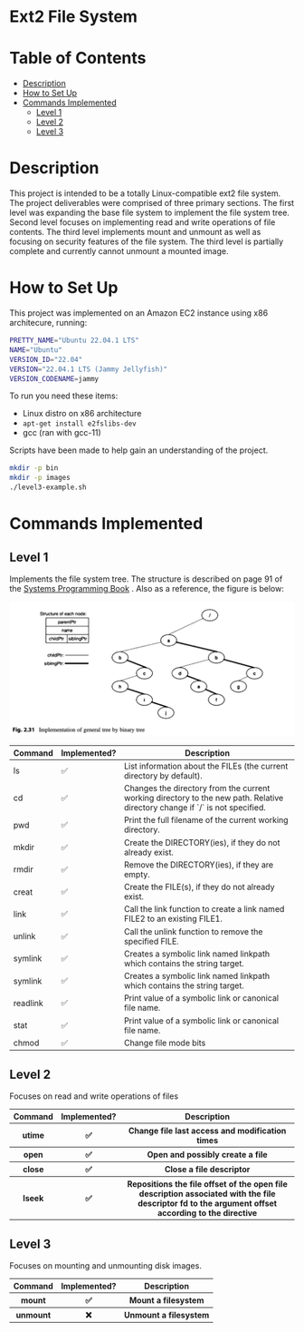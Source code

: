 # Ext2 File System

# Table of Contents
- [Description](#description)
- [How to Set Up](#how-to-set-up)
- [Commands Implemented](#commands-implemented)
    - [Level 1](#level-1)
    - [Level 2](#level-2)
    - [Level 3](#level-3)


# Description

This project is intended to be a totally Linux-compatible ext2 file system.
The project deliverables were comprised of three primary sections. The first level
was expanding the base file system to implement the file system tree. Second level
focuses on implementing read and write operations of file contents. The third level
implements mount and unmount as well as focusing on security features of the
file system. The third level is partially complete and currently cannot unmount
a mounted image.


# How to Set Up

This project was implemented on an Amazon EC2 instance using x86
architecure, running:

```bash
PRETTY_NAME="Ubuntu 22.04.1 LTS"
NAME="Ubuntu"
VERSION_ID="22.04"
VERSION="22.04.1 LTS (Jammy Jellyfish)"
VERSION_CODENAME=jammy
```

To run you need these items:

- Linux distro on x86 architecture
- `apt-get install e2fslibs-dev`
- gcc (ran with gcc-11)

Scripts have been made to help gain an understanding of the project.

```bash
mkdir -p bin
mkdir -p images
./level3-example.sh
```

# Commands Implemented


## Level 1

Implements the file system tree. The structure is described on page 91
of the
[Systems Programming Book](./resources/Systems-Programming-Unix-Linux-2018-Asdisal.pdf)
. Also as a reference, the figure is below:

![Tree Structure](./resources/imgs/tree-structure.png)



<table>
    <thead>
        <tr>
            <th>Command</th>
            <th>Implemented?</th>
            <th>Description</th>
        </tr>
    </thead>
    <tbody>
        <tr>
            <td>ls</td>
            <td>✅</td>
            <td>
                List information about the FILEs (the current directory by default).
            </td>
        </tr>
        <tr>
            <td>cd</td>
            <td>✅</td>
            <td>
                Changes the directory from the current working directory to the
                new path. Relative directory change if `/` is not specified.
            </td>
        </tr>
        <tr>
            <td>pwd</td>
            <td>✅</td>
            <td>
                Print the full filename of the current working directory.
            </td>
        </tr>
        <tr>
            <td>mkdir</td>
            <td>✅</td>
            <td>
                Create the DIRECTORY(ies), if they do not already exist.
            </td>
        </tr>
        <tr>
            <td>rmdir</td>
            <td>✅</td>
            <td>
                Remove the DIRECTORY(ies), if they are empty.
            </td>
        </tr>
        <tr>
            <td>creat</td>
            <td>✅</td>
            <td>
                Create the FILE(s), if they do not already exist.
            </td>
        </tr>
        <tr>
            <td>link</td>
            <td>✅</td>
            <td>
                Call the link function to create a link named FILE2
                to an existing FILE1.
            </td>
        </tr>
        <tr>
            <td>unlink</td>
            <td>✅</td>
            <td>
                Call the unlink function to remove the specified FILE.
            </td>
        </tr>
        <tr>
            <td>symlink</td>
            <td>✅</td>
            <td>
                Creates a symbolic link named linkpath which contains
                the string target.
            </td>
        </tr>
        <tr>
            <td>symlink</td>
            <td>✅</td>
            <td>
                Creates a symbolic link named linkpath which contains
                the string target.
            </td>
        </tr>
        <tr>
            <td>readlink</td>
            <td>✅</td>
            <td>
                Print value of a symbolic link or canonical file name.
            </td>
        </tr>
        <tr>
            <td>stat</td>
            <td>✅</td>
            <td>
                Print value of a symbolic link or canonical file name.
            </td>
        </tr>
        <tr>
            <td>chmod</td>
            <td>✅</td>
            <td>
                Change file mode bits
            </td>
        </tr>
    </tbody>
</table>


## Level 2

Focuses on read and write operations of files

<table>
    <thead>
        <tr>
            <th>Command</th>
            <th>Implemented?</th>
            <th>Description</th>
        </tr>
    </thead>
    <tbody>
        <tr>
            <th>utime</th>
            <th>✅</th>
            <th>
                Change file last access and modification times
            </th>
        </tr>
        <tr>
            <th>open</th>
            <th>✅</th>
            <th>
                Open and possibly create a file
            </th>
        </tr>
        <tr>
            <th>close</th>
            <th>✅</th>
            <th>
                Close a file descriptor
            </th>
        </tr>
        <tr>
            <th>lseek</th>
            <th>✅</th>
            <th>
                Repositions the file offset of the open file description
                associated with the file descriptor fd to the argument
                offset according to the directive
            </th>
        </tr>
    </tbody>
</table>

## Level 3

Focuses on mounting and unmounting disk images.

<table>
    <thead>
        <tr>
            <th>Command</th>
            <th>Implemented?</th>
            <th>Description</th>
        </tr>
    </thead>
    <tbody>
        <tr>
            <th>mount</th>
            <th>✅</th>
            <th>Mount a filesystem</th>
        </tr>
        <tr>
            <th>unmount</th>
            <th>❌</th>
            <th>Unmount a filesystem</th>
        </tr>
    </tbody>
</table>
